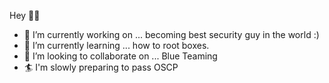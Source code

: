 Hey 👋🏻

- 🔭 I’m currently working on ... becoming best security guy in the world :)
- 🌱 I’m currently learning ... how to root boxes.
- 👯 I’m looking to collaborate on ... Blue Teaming
-  :surfer: I'm slowly preparing to pass OSCP
 
